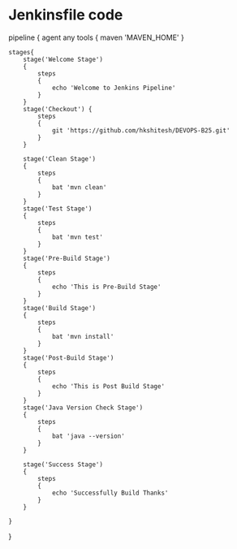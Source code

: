 # Jenkinsfile code

pipeline 
{
	agent any
	tools
	{
		maven 'MAVEN_HOME'
	}
	
	stages{
		stage('Welcome Stage')
		{
			steps
			{
				echo 'Welcome to Jenkins Pipeline'
			}			
		}
		stage('Checkout') {
            steps 
			{                
                git 'https://github.com/hkshitesh/DEVOPS-B25.git'
            }
        }

		stage('Clean Stage')
		{
			steps
			{
				bat 'mvn clean'
			}			
		}
		stage('Test Stage')
		{
			steps
			{
				bat 'mvn test'
			}			
		}
		stage('Pre-Build Stage')
		{
			steps
			{
				echo 'This is Pre-Build Stage'
			}			
		}
		stage('Build Stage')
		{
			steps
			{
				bat 'mvn install'
			}			
		}
		stage('Post-Build Stage')
		{
			steps
			{
				echo 'This is Post Build Stage'
			}			
		}
		stage('Java Version Check Stage')
		{
			steps
			{
				bat 'java --version'
			}			
		}
		
		stage('Success Stage')
		{
			steps
			{
				echo 'Successfully Build Thanks'
			}			
		}
	
	}
}
